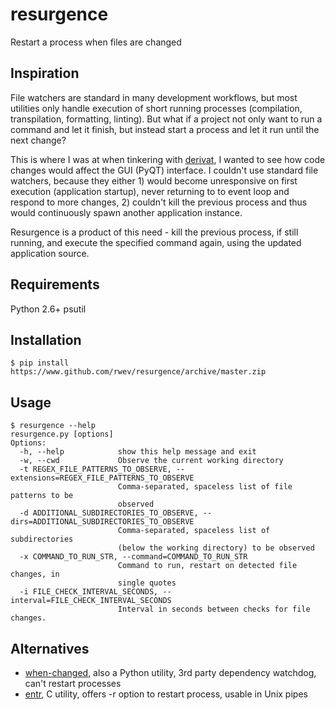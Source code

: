 # resurgence
Restart a process when files are changed

## Inspiration 
File watchers are standard in many development workflows, but most utilities only handle
execution of short running processes (compilation, transpilation, formatting,
linting). But what if a project not only want to run a command and let it finish, but instead start a process and let it run until the next change?

This is where I was at when tinkering with [derivat](https://www.github.com/rwev/derivat), I wanted to see how code changes would affect the GUI (PyQT) interface. I couldn't use standard file watchers, because they either 1) would become unresponsive on first execution (application startup), never returning to to event loop and respond to more changes, 2) couldn't kill the previous process and thus would continuously spawn another application instance.

Resurgence is a product of this need - kill the previous process, if still
running, and execute the specified command again, using the updated application source.

## Requirements 
Python 2.6+
psutil

## Installation
```shell
$ pip install https://www.github.com/rwev/resurgence/archive/master.zip
```

## Usage
```shell
$ resurgence --help
resurgence.py [options]
Options:
  -h, --help            show this help message and exit
  -w, --cwd             Observe the current working directory
  -t REGEX_FILE_PATTERNS_TO_OBSERVE, --extensions=REGEX_FILE_PATTERNS_TO_OBSERVE
                        Comma-separated, spaceless list of file patterns to be
                        observed
  -d ADDITIONAL_SUBDIRECTORIES_TO_OBSERVE, --dirs=ADDITIONAL_SUBDIRECTORIES_TO_OBSERVE
                        Comma-separated, spaceless list of subdirectories
                        (below the working directory) to be observed
  -x COMMAND_TO_RUN_STR, --command=COMMAND_TO_RUN_STR
                        Command to run, restart on detected file changes, in
                        single quotes
  -i FILE_CHECK_INTERVAL_SECONDS, --interval=FILE_CHECK_INTERVAL_SECONDS
                        Interval in seconds between checks for file changes.
```

## Alternatives
- [when-changed](https://www.github.com/joh/when-changed), also a Python utility, 3rd party dependency watchdog, can't
  restart processes
- [entr](https://www.github.com/clibs/entr), C utility, offers -r option to restart process, usable in Unix pipes
